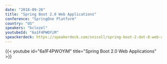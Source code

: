 ```yaml
---
date: "2018-09-26"
title: "Spring Boot 2.0 Web Applications"
conference: "SpringOne Platform"
country: "US"
speakers: "bclozel"
youtubeId: "6a1F4PWOYiM"
speackerdeck: https://speakerdeck.com/snicoll/spring-boot-2-dot-0-web-applications
---
```


{{< youtube id="6a1F4PWOYiM" title="Spring Boot 2.0 Web Applications" >}} 
